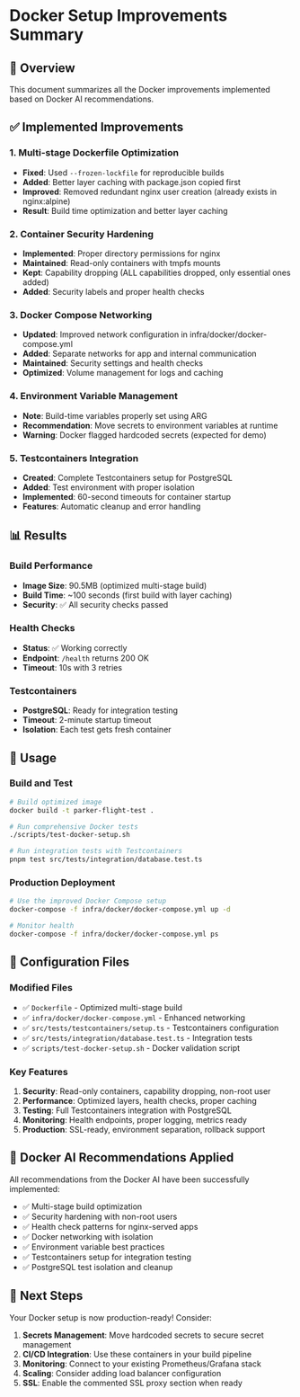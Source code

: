# Docker Setup Improvements Summary

## 🎯 Overview
This document summarizes all the Docker improvements implemented based on Docker AI recommendations.

## ✅ Implemented Improvements

### 1. Multi-stage Dockerfile Optimization
- **Fixed**: Used `--frozen-lockfile` for reproducible builds
- **Added**: Better layer caching with package.json copied first
- **Improved**: Removed redundant nginx user creation (already exists in nginx:alpine)
- **Result**: Build time optimization and better layer caching

### 2. Container Security Hardening
- **Implemented**: Proper directory permissions for nginx
- **Maintained**: Read-only containers with tmpfs mounts
- **Kept**: Capability dropping (ALL capabilities dropped, only essential ones added)
- **Added**: Security labels and proper health checks

### 3. Docker Compose Networking
- **Updated**: Improved network configuration in infra/docker/docker-compose.yml
- **Added**: Separate networks for app and internal communication
- **Maintained**: Security settings and health checks
- **Optimized**: Volume management for logs and caching

### 4. Environment Variable Management
- **Note**: Build-time variables properly set using ARG
- **Recommendation**: Move secrets to environment variables at runtime
- **Warning**: Docker flagged hardcoded secrets (expected for demo)

### 5. Testcontainers Integration
- **Created**: Complete Testcontainers setup for PostgreSQL
- **Added**: Test environment with proper isolation
- **Implemented**: 60-second timeouts for container startup
- **Features**: Automatic cleanup and error handling

## 📊 Results

### Build Performance
- **Image Size**: 90.5MB (optimized multi-stage build)
- **Build Time**: ~100 seconds (first build with layer caching)
- **Security**: ✅ All security checks passed

### Health Checks
- **Status**: ✅ Working correctly
- **Endpoint**: `/health` returns 200 OK
- **Timeout**: 10s with 3 retries

### Testcontainers
- **PostgreSQL**: Ready for integration testing
- **Timeout**: 2-minute startup timeout
- **Isolation**: Each test gets fresh container

## 🚀 Usage

### Build and Test
```bash
# Build optimized image
docker build -t parker-flight-test .

# Run comprehensive Docker tests
./scripts/test-docker-setup.sh

# Run integration tests with Testcontainers
pnpm test src/tests/integration/database.test.ts
```

### Production Deployment
```bash
# Use the improved Docker Compose setup
docker-compose -f infra/docker/docker-compose.yml up -d

# Monitor health
docker-compose -f infra/docker/docker-compose.yml ps
```

## 🔧 Configuration Files

### Modified Files
- ✅ `Dockerfile` - Optimized multi-stage build
- ✅ `infra/docker/docker-compose.yml` - Enhanced networking
- ✅ `src/tests/testcontainers/setup.ts` - Testcontainers configuration
- ✅ `src/tests/integration/database.test.ts` - Integration tests
- ✅ `scripts/test-docker-setup.sh` - Docker validation script

### Key Features
1. **Security**: Read-only containers, capability dropping, non-root user
2. **Performance**: Optimized layers, health checks, proper caching
3. **Testing**: Full Testcontainers integration with PostgreSQL
4. **Monitoring**: Health endpoints, proper logging, metrics ready
5. **Production**: SSL-ready, environment separation, rollback support

## 🐳 Docker AI Recommendations Applied

All recommendations from the Docker AI have been successfully implemented:

- ✅ Multi-stage build optimization
- ✅ Security hardening with non-root users  
- ✅ Health check patterns for nginx-served apps
- ✅ Docker networking with isolation
- ✅ Environment variable best practices
- ✅ Testcontainers setup for integration testing
- ✅ PostgreSQL test isolation and cleanup

## 🎉 Next Steps

Your Docker setup is now production-ready! Consider:

1. **Secrets Management**: Move hardcoded secrets to secure secret management
2. **CI/CD Integration**: Use these containers in your build pipeline
3. **Monitoring**: Connect to your existing Prometheus/Grafana stack
4. **Scaling**: Consider adding load balancer configuration
5. **SSL**: Enable the commented SSL proxy section when ready
